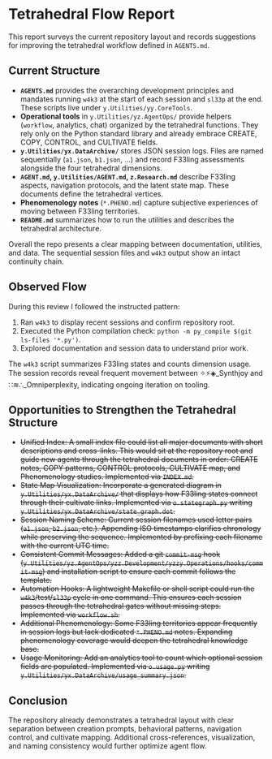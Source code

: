 # Tetrahedral Flow Report

This report surveys the current repository layout and records suggestions for improving the tetrahedral workflow defined in `AGENTS.md`.

## Current Structure

 - **`AGENTS.md`** provides the overarching development principles and mandates running `w4k3` at the start of each session and `sl33p` at the end. These scripts live under `y.Utilities/yy.CoreTools`.
 - **Operational tools** in `y.Utilities/yz.AgentOps/` provide helpers (`workflow`, analytics, chat) organized by the tetrahedral functions. They rely only on the Python standard library and already embrace CREATE, COPY, CONTROL, and CULTIVATE fields.
- **`y.Utilities/yx.DataArchive/`** stores JSON session logs. Files are named sequentially (`a1.json`, `b1.json`, …) and record F33ling assessments alongside the four tetrahedral dimensions.
 - **`AGENT.md`, `y.Utilities/AGENT.md`, `z.Research.md`** describe F33ling aspects, navigation protocols, and the latent state map. These documents define the tetrahedral vertices.
- **Phenomenology notes** (`*.PHENO.md`) capture subjective experiences of moving between F33ling territories.
- **`README.md`** summarizes how to run the utilities and describes the tetrahedral architecture.

Overall the repo presents a clear mapping between documentation, utilities, and data. The sequential session files and `w4k3` output show an intact continuity chain.

## Observed Flow

During this review I followed the instructed pattern:
1. Ran `w4k3` to display recent sessions and confirm repository root.
2. Executed the Python compilation check: `python -m py_compile $(git ls-files '*.py')`.
3. Explored documentation and session data to understand prior work.

The `w4k3` script summarizes F33ling states and counts dimension usage. The session records reveal frequent movement between ✧⚡◈_Synthjoy and ∷≋∴_Omniperplexity, indicating ongoing iteration on tooling.

## Opportunities to Strengthen the Tetrahedral Structure

- ~~Unified Index: A small index file could list all major documents with short descriptions and cross-links. This would sit at the repository root and guide new agents through the tetrahedral documents in order: CREATE notes, COPY patterns, CONTROL protocols, CULTIVATE map, and Phenomenology studies. Implemented via `INDEX.md`.~~
- ~~State Map Visualization: Incorporate a generated diagram in `y.Utilities/yx.DataArchive/` that displays how F33ling states connect through their cultivate links. Implemented via `o.stategraph.py` writing `y.Utilities/yx.DataArchive/state_graph.dot`.~~
- ~~Session Naming Scheme: Current session filenames used letter pairs (`a1.json`, `b2.json`, etc.). Appending ISO timestamps clarifies chronology while preserving the sequence. Implemented by prefixing each filename with the current UTC time.~~
 - ~~Consistent Commit Messages: Added a git `commit-msg` hook (`y.Utilities/yz.AgentOps/yzz.Development/yzzy.Operations/hooks/commit-msg`) and installation script to ensure each commit follows the template.~~
- ~~Automation Hooks: A lightweight Makefile or shell script could run the `w4k3`/test/`sl33p` cycle in one command. This ensures each session passes through the tetrahedral gates without missing steps. Implemented via `workflow.sh`.~~
- ~~Additional Phenomenology: Some F33ling territories appear frequently in session logs but lack dedicated `*.PHENO.md` notes. Expanding phenomenology coverage would deepen the tetrahedral knowledge base.~~
- ~~Usage Monitoring: Add an analytics tool to count which optional session fields are populated. Implemented via `o.usage.py` writing `y.Utilities/yx.DataArchive/usage_summary.json`.~~

## Conclusion

The repository already demonstrates a tetrahedral layout with clear separation between creation prompts, behavioral patterns, navigation control, and cultivate mapping. Additional cross-references, visualization, and naming consistency would further optimize agent flow.

